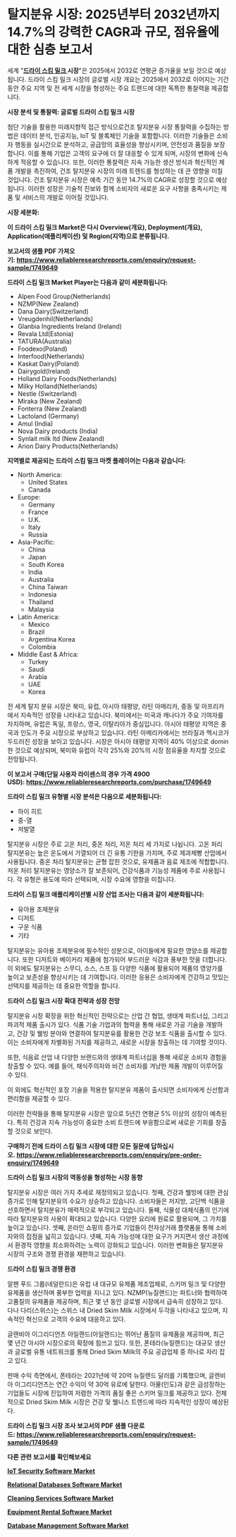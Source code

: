 <p><h1>탈지분유 시장: 2025년부터 2032년까지 14.7%의 강력한 CAGR과 규모, 점유율에 대한 심층 보고서</h1></p><p>세계 "<strong><a href="https://www.reliableresearchreports.com/dried-skim-milk-r1749649?utm_campaign=105&utm_medium=8&utm_source=Github&utm_content=ia&utm_term=10032025&utm_id=dried-skim-milk">드라이 스킴 밀크&nbsp;</a></strong><strong>시장</strong>"은 2025에서 2032로 연평균 증가율을 보일 것으로 예상됩니다. 드라이 스킴 밀크 시장의 글로벌 시장 개요는 2025에서 2032로 이어지는 기간 동안 주요 지역 및 전 세계 시장을 형성하는 주요 트렌드에 대한 독특한 통찰력을 제공합니다.</p>
<p><strong>시장 분석 및 통찰력: 글로벌 드라이 스킴 밀크 시장</strong></p>
<p><p>첨단 기술을 활용한 미래지향적 접근 방식으로건조 탈지분유 시장 통찰력을 수집하는 방법은 데이터 분석, 인공지능, IoT 및 블록체인 기술을 포함합니다. 이러한 기술들은 소비자 행동을 실시간으로 분석하고, 공급망의 효율성을 향상시키며, 안전성과 품질을 보장합니다. 이를 통해 기업은 고객의 요구에 더 잘 대응할 수 있게 되며, 시장의 변화에 신속하게 적응할 수 있습니다. 또한, 이러한 통찰력은 지속 가능한 생산 방식과 혁신적인 제품 개발을 촉진하여, 건조 탈지분유 시장의 미래 트렌드를 형성하는 데 큰 영향을 미칠 것입니다. 건조 탈지분유 시장은 예측 기간 동안 14.7%의 CAGR로 성장할 것으로 예상됩니다. 이러한 성장은 기술적 진보와 함께 소비자의 새로운 요구 사항을 충족시키는 제품 및 서비스의 개발로 이어질 것입니다.</p><a href="%7CAUTHORITHY_DOMAIN_URL%7C?utm_campaign=105&utm_medium=8&utm_source=Github&utm_content=ia&utm_term=10032025&utm_id=dried-skim-milk"></a></p>
<p><strong>시장 세분화:</strong></p>
<p><strong>이 드라이 스킴 밀크 Market은 다시 Overview(개요), Deployment(개요), Application(애플리케이션) 및 Region(지역)으로 분류됩니다.</strong></p>
<p><strong>보고서의 샘플 PDF 가져오기:&nbsp;<a href="https://www.reliableresearchreports.com/enquiry/request-sample/1749649?utm_campaign=105&utm_medium=8&utm_source=Github&utm_content=ia&utm_term=10032025&utm_id=dried-skim-milk">https://www.reliableresearchreports.com/enquiry/request-sample/1749649</a></strong><strong></strong></p>
<p><strong>드라이 스킴 밀크 Market Player는 다음과 같이 세분화됩니다:</strong></p>
<p><ul><li>Alpen Food Group(Netherlands)</li><li>NZMP(New Zealand)</li><li>Dana Dairy(Switzerland)</li><li>Vreugdenhil(Netherlands)</li><li>Glanbia Ingredients Ireland (Ireland)</li><li>Revala Ltd(Estonia)</li><li>TATURA(Australia)</li><li>Foodexo(Poland)</li><li>Interfood(Netherlands)</li><li>Kaskat Dairy(Poland)</li><li>Dairygold(Ireland)</li><li>Holland Dairy Foods(Netherlands)</li><li>Milky Holland(Netherlands)</li><li>Nestle (Switzerland)</li><li>Miraka (New Zealand)</li><li>Fonterra (New Zealand)</li><li>Lactoland (Germany)</li><li>Amul (India)</li><li>Nova Dairy products (India)</li><li>Synlait milk ltd (New Zealand)</li><li>Arion Dairy Products(Netherlands)</li></ul></p>
<p><strong>지역별로 제공되는 드라이 스킴 밀크 마켓 플레이어는 다음과 같습니다:</strong></p>
<p><ul>
    <li>
        North America:
        <ul>
            <li>United States</li>
            <li>Canada</li>
        </ul>
    </li>
    <li>
        Europe:
        <ul>
            <li>Germany</li>
            <li>France</li>
            <li>U.K.</li>
            <li>Italy</li>
            <li>Russia</li>
        </ul>
    </li>
    <li>
        Asia-Pacific:
        <ul>
            <li>China</li>
            <li>Japan</li>
            <li>South Korea</li>
            <li>India</li>
            <li>Australia</li>
            <li>China Taiwan</li>
            <li>Indonesia</li>
            <li>Thailand</li>
            <li>Malaysia</li>
        </ul>
    </li>
    <li>
        Latin America:
        <ul>
            <li>Mexico</li>
            <li>Brazil</li>
            <li>Argentina Korea</li>
            <li>Colombia</li>
        </ul>
    </li>
    <li>
        Middle East & Africa:
        <ul>
            <li>Turkey</li>
            <li>Saudi</li>
            <li>Arabia</li>
            <li>UAE</li>
            <li>Korea</li>
        </ul>
    </li>
    </ul></p>
<p><p>전 세계 탈지 분유 시장은 북미, 유럽, 아시아 태평양, 라틴 아메리카, 중동 및 아프리카에서 지속적인 성장을 나타내고 있습니다. 북미에서는 미국과 캐나다가 주요 기여자를 차지하며, 유럽은 독일, 프랑스, 영국, 이탈리아가 중심입니다. 아시아 태평양 지역은 중국과 인도가 주요 시장으로 부상하고 있습니다. 라틴 아메리카에서는 브라질과 멕시코가 두드러진 성장을 보이고 있습니다. 시장은 아시아 태평양 지역이 40% 이상으로 domin한 것으로 예상되며, 북미와 유럽이 각각 25%와 20%의 시장 점유율을 차지할 것으로 전망됩니다.</p></p>
<p><strong>이 보고서 구매(단일 사용자 라이센스의 경우 가격 4900 USD):&nbsp;<a href="https://www.reliableresearchreports.com/purchase/1749649?utm_campaign=105&utm_medium=8&utm_source=Github&utm_content=ia&utm_term=10032025&utm_id=dried-skim-milk">https://www.reliableresearchreports.com/purchase/1749649</a></strong></p>
<p><strong>드라이 스킴 밀크 유형별 시장 분석은 다음으로 세분화됩니다:</strong></p>
<p><ul><li>하이 히트</li><li>중-열</li><li>저발열</li></ul></p>
<p><p>탈지분유 시장은 주로 고온 처리, 중온 처리, 저온 처리 세 가지로 나뉩니다. 고온 처리 탈지분유는 높은 온도에서 가열되어 더 긴 유통 기한을 가지며, 주로 제과제빵 산업에서 사용됩니다. 중온 처리 탈지분유는 균형 잡힌 것으로, 유제품과 음료 제조에 적합합니다. 저온 처리 탈지분유는 영양소가 잘 보존되어, 건강식품과 기능성 제품에 주로 사용됩니다. 각 유형은 용도에 따라 선택되며, 시장 수요에 영향을 미칩니다.</p></p>
<p><strong>드라이 스킴 밀크 애플리케이션별 시장 산업 조사는 다음과 같이 세분화됩니다:</strong></p>
<p><ul><li>유아용 조제분유</li><li>디저트</li><li>구운 식품</li><li>기타</li></ul></p>
<p><p>탈지분유는 유아용 조제분유에 필수적인 성분으로, 아이들에게 필요한 영양소를 제공합니다. 또한 디저트와 베이커리 제품에 첨가되어 부드러운 식감과 풍부한 맛을 더합니다. 이 외에도 탈지분유는 스무디, 소스, 스프 등 다양한 식품에 활용되어 제품의 영양가를 높이고 보존성을 향상시키는 데 기여합니다. 이러한 응용은 소비자에게 건강하고 맛있는 선택지를 제공하는 데 중요한 역할을 합니다.</p></p>
<p><strong>드라이 스킴 밀크 시장 확대 전략과 성장 전망</strong></p>
<p><p>탈지분유 시장 확장을 위한 혁신적인 전략으로는 산업 간 협업, 생태계 파트너십, 그리고 파괴적 제품 출시가 있다. 식품 기술 기업과의 협력을 통해 새로운 가공 기술을 개발하고, 건강 및 웰빙 분야와 연결하여 탈지분유를 활용한 건강 보조 식품을 출시할 수 있다. 이는 소비자에게 차별화된 가치를 제공하고, 새로운 시장을 창출하는 데 기여할 것이다.</p><p>또한, 식음료 산업 내 다양한 브랜드와의 생태계 파트너십을 통해 새로운 소비자 경험을 창출할 수 있다. 예를 들어, 채식주의자와 비건 소비자를 겨냥한 제품 개발이 이루어질 수 있다. </p><p>이 외에도 혁신적인 포장 기술을 적용한 탈지분유 제품이 출시되면 소비자에게 신선함과 편리함을 제공할 수 있다. </p><p>이러한 전략들을 통해 탈지분유 시장은 앞으로 5년간 연평균 5% 이상의 성장이 예측된다. 특히 건강과 지속 가능성이 중요한 소비 트렌드에 부응함으로써 새로운 기회를 창출할 것으로 보인다.</p></p>
<p><strong>구매하기 전에 드라이 스킴 밀크 시장에 대한 모든 질문에 답하십시오.&nbsp;<a href="https://www.reliableresearchreports.com/enquiry/pre-order-enquiry/1749649?utm_campaign=105&utm_medium=8&utm_source=Github&utm_content=ia&utm_term=10032025&utm_id=dried-skim-milk">https://www.reliableresearchreports.com/enquiry/pre-order-enquiry/1749649</a></strong><strong></strong></p>
<p><strong>드라이 스킴 밀크 시장의 역동성을 형성하는 시장 동향</strong></p>
<p><p>탈지분유 시장은 여러 가지 추세로 재정의되고 있습니다. 첫째, 건강과 웰빙에 대한 관심 증가로 인해 탈지분유의 수요가 상승하고 있습니다. 소비자들은 저지방, 고단백 식품을 선호하면서 탈지분유가 매력적으로 부각되고 있습니다. 둘째, 식물성 대체식품의 인기에 따라 탈지분유의 사용이 확대되고 있습니다. 다양한 요리에 원료로 활용되며, 그 가치를 높이고 있습니다. 셋째, 온라인 쇼핑의 증가로 기업들이 전자상거래 플랫폼을 통해 소비자와의 접점을 넓히고 있습니다. 넷째, 지속 가능성에 대한 요구가 커지면서 생산 과정에서 환경적 영향을 최소화하려는 노력이 강화되고 있습니다. 이러한 변화들은 탈지분유 시장의 구조와 경쟁 환경을 재편하고 있습니다.</p></p>
<p><strong>드라이 스킴 밀크 경쟁 환경</strong></p>
<p><p>알펜 푸드 그룹(네덜란드)은 유럽 내 대규모 유제품 제조업체로, 스키머 밀크 및 다양한 유제품을 생산하며 풍부한 업력을 지니고 있다. NZMP(뉴질랜드)는 파트너와 협력하여 고품질의 유제품을 제공하며, 최근 몇 년 동안 글로벌 시장에서 급속히 성장하고 있다. 다나 다리(스위스)는 스위스 내 Dried Skim Milk 시장에서 두각을 나타내고 있으며, 지속적인 혁신으로 고객의 수요에 대응하고 있다.</p><p>글렌비아 이그리디언츠 아일랜드(아일랜드)는 뛰어난 품질의 유제품을 제공하며, 최근 몇 년간 아시아 시장으로의 확장에 힘쓰고 있다. 또한, 폰테라(뉴질랜드)는 대규모 생산과 글로벌 유통 네트워크를 통해 Dried Skim Milk의 주요 공급업체 중 하나로 자리 잡고 있다. </p><p>판매 수익 측면에서, 폰테라는 2021년에 약 20억 뉴질랜드 달러를 기록했으며, 글렌비아 이그리디언츠는 연간 수익이 약 30억 유로에 달한다. 아물(인도)과 같은 급성장하는 기업들도 시장에 진입하여 저렴한 가격의 품질 좋은 스키머 밀크를 제공하고 있다. 전체적으로 Dried Skim Milk 시장은 건강 및 웰니스 트렌드에 따라 지속적인 성장이 예상된다.</p></p>
<p><strong>드라이 스킴 밀크 시장 조사 보고서의 PDF 샘플 다운로드:&nbsp;<a href="https://www.reliableresearchreports.com/enquiry/request-sample/1749649?utm_campaign=105&utm_medium=8&utm_source=Github&utm_content=ia&utm_term=10032025&utm_id=dried-skim-milk">https://www.reliableresearchreports.com/enquiry/request-sample/1749649</a></strong></p>
<p><strong></strong></p>
<p><strong></strong></p>
<p><strong></strong></p>
<p><strong></strong></p>
<p><strong>다른 관련 보고서를 확인해보세요</strong></p>
<p><strong><p><a href="https://github.com/siertnamba7u/Market-Research-Report-List-1/blob/main/iot-security-software-market.md?utm_campaign=105&utm_medium=8&utm_source=Github&utm_content=ia&utm_term=10032025&utm_id=dried-skim-milk">IoT Security Software Market</a></p><p><a href="https://github.com/boyertrull4r/Market-Research-Report-List-1/blob/main/relational-databases-software-market.md?utm_campaign=105&utm_medium=8&utm_source=Github&utm_content=ia&utm_term=10032025&utm_id=dried-skim-milk">Relational Databases Software Market</a></p><p><a href="https://github.com/zakkistuey/Market-Research-Report-List-1/blob/main/cleaning-services-software-market.md?utm_campaign=105&utm_medium=8&utm_source=Github&utm_content=ia&utm_term=10032025&utm_id=dried-skim-milk">Cleaning Services Software Market</a></p><p><a href="https://github.com/pilukypalis/Market-Research-Report-List-1/blob/main/equipment-rental-software-market.md?utm_campaign=105&utm_medium=8&utm_source=Github&utm_content=ia&utm_term=10032025&utm_id=dried-skim-milk">Equipment Rental Software Market</a></p><p><a href="https://github.com/lillybosakoi/Market-Research-Report-List-1/blob/main/database-management-software-market.md?utm_campaign=105&utm_medium=8&utm_source=Github&utm_content=ia&utm_term=10032025&utm_id=dried-skim-milk">Database Management Software Market</a></p></strong></p>